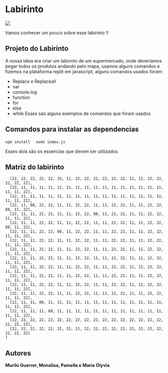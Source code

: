 # Labirinto


![](https://www.fabriciobreve.com/trabalhos/labirinto_arquivos/image001.gif)

Vamos conhecer um pouco sobre esse labirinto !!



## Projeto do Labirinto

A nossa ideia era criar um labirinto de um supermercado, onde deveriamos pegar todos os produtos andando pelo mapa, usamos alguns comandos e fizemos na plataforma replit em javascript, alguns comandos usados foram:

- Replace e Replaceall
- var
- console.log
- function
- for
- else
- while
Esses são alguns exemplos de comandos que foram usados



## Comandos para instalar as dependencias 

``` npm install  ```
``` node index.js```


Esses dois são os essencias que devem ser utilizados 



## Matriz do labirinto


``` var labirinto = [
  [22, 22, 22, 22, 22, 33, 11, 22, 22, 22, 22, 22, 22, 11, 11, 22, 22, 22, 22, 22],
  [22, 11, 11, 11, 11, 11, 11, 11, 11, 11, 11, 11, 11, 11, 11, 11, 11, 11, 11, 22],
  [22, 11, 11, 11, 11, 11, 11, 11, 11, 11, 11, 11, 11, 11, 11, 11, 11, 11, 11, 22],
  [22, 11, 88, 22, 22, 11, 11, 22, 22, 11, 11, 22, 22, 11, 11, 22, 22, 88, 11, 22],
  [22, 11, 11, 22, 22, 11, 11, 22, 22, 88, 11, 22, 22, 11, 11, 22, 22, 11, 11, 22],
  [22, 11, 11, 22, 22, 11, 11, 22, 22, 11, 11, 22, 22, 11, 11, 22, 22, 88, 11, 22],
  [22, 11, 11, 22, 22, 88, 11, 22, 22, 11, 11, 22, 22, 11, 11, 22, 22, 11, 11, 22],
  [22, 11, 11, 22, 22, 11, 11, 22, 22, 11, 11, 22, 22, 11, 11, 22, 22, 11, 11, 22],
  [22, 11, 11, 22, 22, 11, 11, 22, 22, 11, 11, 22, 22, 11, 11, 22, 22, 11, 11, 22],
  [22, 11, 11, 22, 22, 11, 11, 22, 22, 11, 11, 22, 22, 11, 11, 22, 22, 11, 11, 22],
  [22, 11, 11, 22, 22, 11, 11, 22, 22, 11, 11, 22, 22, 11, 11, 22, 22, 11, 11, 22],
  [22, 11, 11, 22, 22, 11, 11, 22, 22, 11, 11, 22, 22, 11, 11, 22, 22, 11, 11, 22],
  [22, 11, 11, 22, 22, 11, 11, 22, 22, 11, 11, 22, 22, 11, 11, 22, 22, 11, 11, 22],
  [22, 11, 11, 22, 22, 11, 11, 22, 22, 11, 11, 22, 22, 11, 11, 22, 22, 11, 11, 22],
  [22, 11, 11, 88, 11, 11, 11, 11, 11, 11, 11, 11, 11, 11, 11, 11, 11, 11, 11, 22],
  [22, 11, 11, 11, 88, 11, 11, 11, 11, 11, 11, 11, 11, 11, 11, 11, 11, 11, 11, 22],
  [22, 22, 22, 22, 22, 22, 22, 22, 22, 22, 22, 22, 22, 22, 22, 22, 22, 22, 22, 22],
  [22, 22, 22, 22, 22, 22, 22, 22, 22, 22, 22, 22, 22, 22, 22, 22, 22, 22, 22, 22]
]
```






## Autores



**Murilo Guerrer, Monalisa, Pamella e Maria Olyvia**


  
